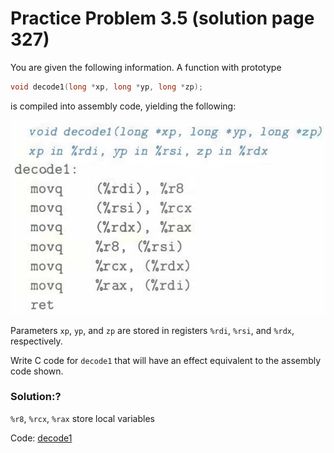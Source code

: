 # Practice Problem 3.5 (solution page 327)
You are given the following information. A function with prototype

```c
void decode1(long *xp, long *yp, long *zp);
```

is compiled into assembly code, yielding the following:

![](./images/3.5.png)

Parameters `xp`, `yp`, and `zp` are stored in registers `%rdi`, `%rsi`, and `%rdx`, respectively.

Write C code for `decode1` that will have an effect equivalent to the assembly code shown.

### Solution:?

`%r8`, `%rcx`, `%rax` store local variables

Code: [decode1](../../problems/3/3.5.c)
